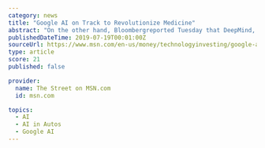 ```yaml
---
category: news
title: "Google AI on Track to Revolutionize Medicine"
abstract: "On the other hand, Bloombergreported Tuesday that DeepMind, the artificial-intelligence arm of Alphabet ... A Jefferies analyst pegged the value of Waymo, Alphabet's self-driving-car business, at $250 billion in December 2018, according to a story at ..."
publishedDateTime: 2019-07-19T00:01:00Z
sourceUrl: https://www.msn.com/en-us/money/technologyinvesting/google-ai-on-track-to-revolutionize-medicine/ar-AAEwtij
type: article
score: 21
published: false

provider:
  name: The Street on MSN.com
  id: msn.com

topics:
  - AI
  - AI in Autos
  - Google AI
---
```

